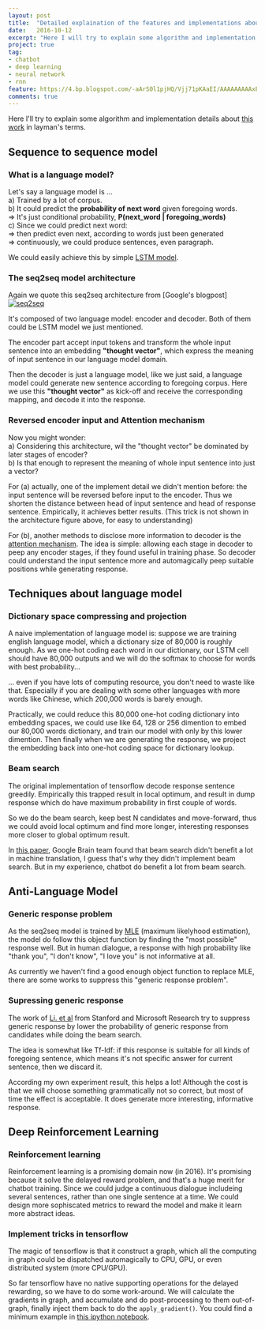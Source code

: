 ```yaml
---
layout: post
title:  "Detailed explaination of the features and implementations about the chatbot in layman\'s terms"
date:   2016-10-12
excerpt: "Here I will try to explain some algorithm and implementation details about the work \"the tensroflow chatbot\" in layman's terms. Like dictionary space compression/projection, anti-language model, reinforcement learning... etc."
project: true
tag:
- chatbot 
- deep learning
- neural network
- rnn
feature: https://4.bp.blogspot.com/-aArS0l1pjHQ/Vjj71pKAaEI/AAAAAAAAAxE/Nvy1FSbD_Vs/s640/2TFstaticgraphic_alt-01.png
comments: true
---
```


Here I'll try to explain some algorithm and implementation details about [this work][a1] in layman's terms.

[a1]: https://github.com/Marsan-Ma/tf_chatbot_seq2seq_antilm
 

## Sequence to sequence model

### What is a language model?

Let's say a language model is ...   
a) Trained by a lot of corpus.  
b) It could predict the **probability of next word** given foregoing words.  
=> It's just conditional probability, **P(next_word | foregoing_words)**  
c) Since we could predict next word:   
=> then predict even next, according to words just been generated  
=> continuously, we could produce sentences, even paragraph.

We could easily achieve this by simple [LSTM model][b1].


### The seq2seq model architecture

Again we quote this seq2seq architecture from [Google's blogpost]
[![seq2seq][b2]][b3]

It's composed of two language model: encoder and decoder. Both of them could be LSTM model we just mentioned.

The encoder part accept input tokens and transform the whole input sentence into an embedding **"thought vector"**, which express the meaning of input sentence in our language model domain. 

Then the decoder is just a language model, like we just said, a language model could generate new sentence according to foregoing corpus. Here we use this **"thought vector"** as kick-off and receive the corresponding mapping, and decode it into the response.


### Reversed encoder input and Attention mechanism

Now you might wonder:  
a) Considering this architecture, wil the "thought vector" be dominated by later stages of encoder?  
b) Is that enough to represent the meaning of whole input sentence into just a vector?  


For (a) actually, one of the implement detail we didn't mention before: the input sentence will be reversed before input to the encoder. Thus we shorten the distance between head of input sentence and head of response sentence. Empirically, it achieves better results. (This trick is not shown in the architecture figure above, for easy to understanding)

For (b), another methods to disclose more information to decoder is the [attention mechanism][b4]. The idea is simple: allowing each stage in decoder to peep any encoder stages, if they found useful in training phase. So decoder could understand the input sentence more and automagically peep suitable positions while generating response.



[b1]: http://colah.github.io/posts/2015-08-Understanding-LSTMs
[b2]: http://4.bp.blogspot.com/-aArS0l1pjHQ/Vjj71pKAaEI/AAAAAAAAAxE/Nvy1FSbD_Vs/s640/2TFstaticgraphic_alt-01.png
[b3]: http://googleresearch.blogspot.ru/2015/11/computer-respond-to-this-email.html
[b4]: http://arxiv.org/abs/1412.7449



## Techniques about language model

### Dictionary space compressing and projection

A naive implementation of language model is: suppose we are training english language model, which a dictionary size of 80,000 is roughly enough. As we one-hot coding each word in our dictionary, our LSTM cell should have 80,000 outputs and we will do the softmax to choose for words with best probability...

... even if you have lots of computing resource, you don't need to waste like that. Especially if you are dealing with some other languages with more words like Chinese, which 200,000 words is barely enough.

Practically, we could reduce this 80,000 one-hot coding dictionary into embedding spaces, we could use like 64, 128 or 256 dimention to embed our 80,000 words dictionary, and train our model with only by this lower dimention. Then finally when we are generating the response, we project the embedding back into one-hot coding space for dictionary lookup.


### Beam search

The original implementation of tensorflow decode response sentence greedily. Empirically this trapped result in local optimum, and result in dump response which do have maximum probability in first couple of words. 

So we do the beam search, keep best N candidates and move-forward, thus we could avoid local optimum and find more longer, interesting responses more closer to global optimum result.

In [this paper][b4], Google Brain team found that beam search didn't benefit a lot in machine translation, I guess that's why they didn't implement beam search. But in my experience, chatbot do benefit a lot from beam search.


## Anti-Language Model

### Generic response problem

As the seq2seq model is trained by [MLE][c1] (maximum likelyhood estimation), the model do follow this object function by finding the "most possible" response well. But in human dialogue, a response with high probability like "thank you", "I don't know", "I love you" is not informative at all. 

As currently we haven't find a good enough object function to replace MLE, there are some works to suppress this "generic response problem".


### Supressing generic response

The work of [Li. et al][c2] from Stanford and Microsoft Research try to suppress generic response by lower the probability of generic response from candidates while doing the beam search. 

The idea is somewhat like Tf-Idf: if this response is suitable for all kinds of foregoing sentence, which means it's not specific answer for current sentence, then we discard it.

According my own experiment result, this helps a lot! Although the cost is that we will choose something grammatically not so correct, but most of time the effect is acceptable. It does generate more interesting, informative response.


[c1]: https://en.wikipedia.org/wiki/Maximum_likelihood_estimation
[c2]: https://arxiv.org/abs/1606.01541



## Deep Reinforcement Learning

### Reinforcement learning

Reinforcement learning is a promising domain now (in 2016). It's promising because it solve the delayed reward problem, and that's a huge merit for chatbot training. Since we could judge a continuous dialogue includeing several sentences, rather than one single sentence at a time. We could design more sophiscated metrics to reward the model and make it learn more abstract ideas.


### Implement tricks in tensorflow

The magic of tensorflow is that it construct a graph, which all the computing in graph could be dispatched automagically to CPU, GPU, or even distributed system (more CPU/GPU).

So far tensorflow have no native supporting operations for the delayed rewarding, so we have to do some work-around. We will calculate the gradients in graph, and accumulate and do post-processing to them out-of-graph, finally inject them back to do the `apply_gradient()`. You could find a minimum example in [this ipython notebook][d1].


[d1]: https://github.com/awjuliani/DeepRL-Agents/blob/master/Policy-Network.ipynb
